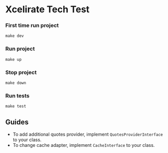 # Xcelirate Tech Test 

### First time run project
```make dev```

### Run project
```make up```

### Stop project
```make down```

### Run tests
```make test```

## Guides
- To add additional quotes provider, implement `QuotesProviderInterface` to your class. 
- To change cache adapter, implement `CacheInterface` to your class. 
